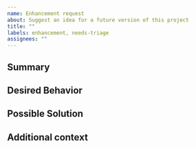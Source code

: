 ```yaml
---
name: Enhancement request
about: Suggest an idea for a future version of this project
title: ""
labels: enhancement, needs-triage
assignees: ""
---
```


[NOTE]: # " ^^ Provide a general summary of the request in the title above. ^^ "

## Summary

[NOTE]: # " Provide a brief overview of what the new feature is all about. "

## Desired Behavior

[NOTE]: # " Tell us how the new feature should work. Be specific. "
[TIP]: # " Do NOT give us access or passwords to your New Relic account or API keys! "

## Possible Solution

[NOTE]: # " Not required. Suggest how to implement the addition or change. "

## Additional context

[TIP]: # " Why does this feature matter to you? What unique circumstances do you have? "
